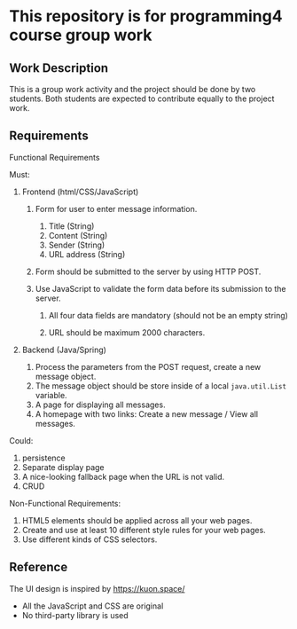 # This repository is for programming4 course group work



## Work Description

This is a group work activity and the project should be done by two students. Both students are expected to contribute equally to the project work.



## Requirements

Functional Requirements

Must:

1. Frontend (html/CSS/JavaScript)

   1. Form for user to enter message information.

      1. Title (String)
      2. Content (String)
      3. Sender (String)
      4. URL address (String)

   2. Form should be submitted to the server by using HTTP POST.

   3. Use JavaScript to validate the form data before its submission to the server.

      1. All four data fields are mandatory (should not be an empty string) 

      2. URL should be maximum 2000 characters.

          

2. Backend (Java/Spring)

   1. Process the parameters from the POST request, create a new message object.
   2. The message object should be store inside of a local `java.util.List` variable.
   3. A page for displaying all messages.
   4. A homepage with two links: Create a new message / View all messages.

 

Could:

1. persistence
2. Separate display page
3. A nice-looking fallback page when the URL is not valid.
4. CRUD

 

Non-Functional Requirements:

1. HTML5 elements should be applied across all your web pages.
2.  Create and use at least 10 different style rules for your web pages.
3. Use different kinds of CSS selectors. 





## Reference

The UI design is inspired by https://kuon.space/ 

- All the JavaScript and CSS are original
- No third-party library is used